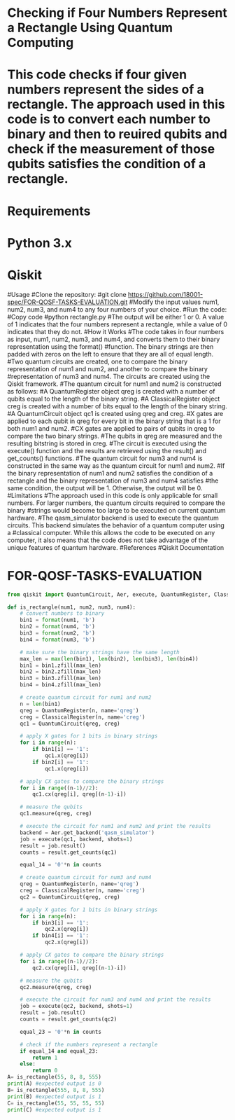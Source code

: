 # Checking if Four Numbers Represent a Rectangle Using Quantum Computing
# This code checks if four given numbers represent the sides of a rectangle. The approach used in this code is to convert each number to binary and then to reuired qubits and check if the measurement of those qubits satisfies the condition of a rectangle.
# Requirements
# Python 3.x
# Qiskit
#Usage
#Clone the repository:
#git clone https://github.com/18001-spec/FOR-QOSF-TASKS-EVALUATION.git
#Modify the input values num1, num2, num3, and num4 to any four numbers of your choice.
#Run the code:
#Copy code
#python rectangle.py
#The output will be either 1 or 0. A value of 1 indicates that the four numbers represent a rectangle, while a value of 0 indicates that they do not.
#How it Works
#The code takes in four numbers as input, num1, num2, num3, and num4, and converts them to their binary representation using the format() #function. The binary strings are then padded with zeros on the left to ensure that they are all of equal length.
#Two quantum circuits are created, one to compare the binary representation of num1 and num2, and another to compare the binary #representation of num3 and num4. The circuits are created using the Qiskit framework.
#The quantum circuit for num1 and num2 is constructed as follows:
#A QuantumRegister object qreg is created with a number of qubits equal to the length of the binary string.
#A ClassicalRegister object creg is created with a number of bits equal to the length of the binary string.
#A QuantumCircuit object qc1 is created using qreg and creg.
#X gates are applied to each qubit in qreg for every bit in the binary string that is a 1 for both num1 and num2.
#CX gates are applied to pairs of qubits in qreg to compare the two binary strings.
#The qubits in qreg are measured and the resulting bitstring is stored in creg.
#The circuit is executed using the execute() function and the results are retrieved using the result() and get_counts() functions.
#The quantum circuit for num3 and num4 is constructed in the same way as the quantum circuit for num1 and num2.
#If the binary representation of num1 and num2 satisfies the condition of a rectangle and the binary representation of num3 and num4 satisfies #the same condition, the output will be 1. Otherwise, the output will be 0.
#Limitations
#The approach used in this code is only applicable for small numbers. For larger numbers, the quantum circuits required to compare the binary #strings would become too large to be executed on current quantum hardware.
#The qasm_simulator backend is used to execute the quantum circuits. This backend simulates the behavior of a quantum computer using a #classical computer. While this allows the code to be executed on any computer, it also means that the code does not take advantage of the unique features of quantum hardware.
#References
#Qiskit Documentation
# FOR-QOSF-TASKS-EVALUATION
```python
from qiskit import QuantumCircuit, Aer, execute, QuantumRegister, ClassicalRegister

def is_rectangle(num1, num2, num3, num4):
    # convert numbers to binary
    bin1 = format(num1, 'b')
    bin2 = format(num4, 'b')
    bin3 = format(num2, 'b')
    bin4 = format(num3, 'b')

    # make sure the binary strings have the same length
    max_len = max(len(bin1), len(bin2), len(bin3), len(bin4))
    bin1 = bin1.zfill(max_len)
    bin2 = bin2.zfill(max_len)
    bin3 = bin3.zfill(max_len)
    bin4 = bin4.zfill(max_len)

    # create quantum circuit for num1 and num2
    n = len(bin1)
    qreg = QuantumRegister(n, name='qreg')
    creg = ClassicalRegister(n, name='creg')
    qc1 = QuantumCircuit(qreg, creg)

    # apply X gates for 1 bits in binary strings
    for i in range(n):
        if bin1[i] == '1':
            qc1.x(qreg[i])
        if bin2[i] == '1':
            qc1.x(qreg[i])

    # apply CX gates to compare the binary strings
    for i in range((n-1)//2):
        qc1.cx(qreg[i], qreg[(n-1)-i])

    # measure the qubits
    qc1.measure(qreg, creg)

    # execute the circuit for num1 and num2 and print the results
    backend = Aer.get_backend('qasm_simulator')
    job = execute(qc1, backend, shots=1)
    result = job.result()
    counts = result.get_counts(qc1)

    equal_14 = '0'*n in counts

    # create quantum circuit for num3 and num4
    qreg = QuantumRegister(n, name='qreg')
    creg = ClassicalRegister(n, name='creg')
    qc2 = QuantumCircuit(qreg, creg)

    # apply X gates for 1 bits in binary strings
    for i in range(n):
        if bin3[i] == '1':
            qc2.x(qreg[i])
        if bin4[i] == '1':
            qc2.x(qreg[i])

    # apply CX gates to compare the binary strings
    for i in range((n-1)//2):
        qc2.cx(qreg[i], qreg[(n-1)-i])

    # measure the qubits
    qc2.measure(qreg, creg)

    # execute the circuit for num3 and num4 and print the results
    job = execute(qc2, backend, shots=1)
    result = job.result()
    counts = result.get_counts(qc2)

    equal_23 = '0'*n in counts

    # check if the numbers represent a rectangle
    if equal_14 and equal_23:
        return 1
    else:
        return 0
A= is_rectangle(55, 8, 8, 555)
print(A) #expected output is 0
B= is_rectangle(555, 8, 8, 555)
print(B) #expected output is 1
C= is_rectangle(55, 55, 55, 55)
print(C) #expected output is 1
